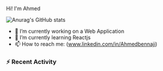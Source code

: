 
Hi! I'm Ahmed

![Anurag's GitHub stats](https://github-readme-stats.vercel.app/api?username=Ahmedbennaji&count_private=true)

- 🔭 I’m currently working on a Web Application
- 🌱 I’m currently learning Reactjs
- 📫 How to reach me: (www.linkedin.com/in/Ahmedbennaji)

### :zap: Recent Activity






